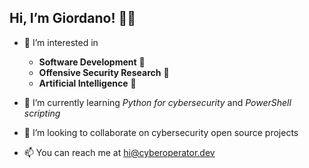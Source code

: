 ## Hi, I’m Giordano! 👨‍💻

- 👀 I’m interested in

  - **Software Development** 🦕
  - **Offensive Security Research** 🦖
  - **Artificial Intelligence** 🤖
- 🌱 I’m currently learning *Python for cybersecurity* and *PowerShell scripting*
- 💞️ I’m looking to collaborate on cybersecurity open source projects 
- 📫 You can reach me at hi@cyberoperator.dev

<!---
Yoryov/Yoryov is a ✨ special ✨ repository because its `README.md` (this file) appears on your GitHub profile.
You can click the Preview link to take a look at your changes.
--->
